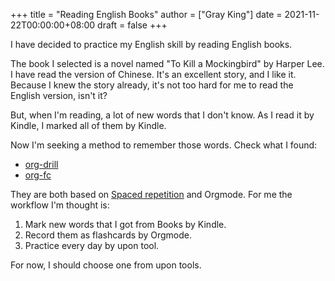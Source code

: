 +++
title = "Reading English Books"
author = ["Gray King"]
date = 2021-11-22T00:00:00+08:00
draft = false
+++

I have decided to practice my English skill by reading English books.

The book I selected is a novel named "To Kill a Mockingbird" by Harper Lee. I have read the version of Chinese.
It's an excellent story, and I like it. Because I knew the story already, it's not too hard for me to read the English version, isn't it?

But, when I'm reading, a lot of new words that I don't know. As I read it by Kindle, I marked all of them by Kindle.

Now I'm seeking a method to remember those words. Check what I found:

-   [org-drill](https://orgmode.org/worg/org-contrib/org-drill.html)
-   [org-fc](https://github.com/l3kn/org-fc)

They are both based on [Spaced repetition](https://en.wikipedia.org/wiki/Spaced%5Frepetition) and Orgmode. For me the workflow I'm thought is:

1.  Mark new words that I got from Books by Kindle.
2.  Record them as flashcards by Orgmode.
3.  Practice every day by upon tool.

For now, I should choose one from upon tools.
